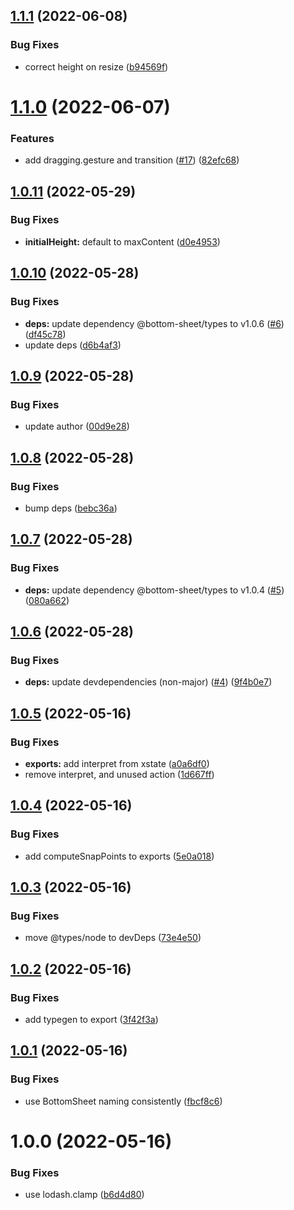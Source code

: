 ## [1.1.1](https://github.com/bottom-sheet/state-machine/compare/v1.1.0...v1.1.1) (2022-06-08)


### Bug Fixes

* correct height on resize ([b94569f](https://github.com/bottom-sheet/state-machine/commit/b94569fd9e1d3d266d407e77761683a6a70d0ee7))

# [1.1.0](https://github.com/bottom-sheet/state-machine/compare/v1.0.11...v1.1.0) (2022-06-07)


### Features

* add dragging.gesture and transition ([#17](https://github.com/bottom-sheet/state-machine/issues/17)) ([82efc68](https://github.com/bottom-sheet/state-machine/commit/82efc68c8f9ce8d6eb5292dab8ba8e1eefe740e4))

## [1.0.11](https://github.com/bottom-sheet/state-machine/compare/v1.0.10...v1.0.11) (2022-05-29)


### Bug Fixes

* **initialHeight:** default to maxContent ([d0e4953](https://github.com/bottom-sheet/state-machine/commit/d0e495398da833daf37566ba6645d021e7472b26))

## [1.0.10](https://github.com/bottom-sheet/state-machine/compare/v1.0.9...v1.0.10) (2022-05-28)


### Bug Fixes

* **deps:** update dependency @bottom-sheet/types to v1.0.6 ([#6](https://github.com/bottom-sheet/state-machine/issues/6)) ([df45c78](https://github.com/bottom-sheet/state-machine/commit/df45c7865d0839d294402df1cca19ec0c820dbec))
* update deps ([d6b4af3](https://github.com/bottom-sheet/state-machine/commit/d6b4af3967de9f5c50e7acd47c4cabbddd9e4469))

## [1.0.9](https://github.com/bottom-sheet/state-machine/compare/v1.0.8...v1.0.9) (2022-05-28)


### Bug Fixes

* update author ([00d9e28](https://github.com/bottom-sheet/state-machine/commit/00d9e28275a0f0781cb0cc080490031b3ae11b61))

## [1.0.8](https://github.com/bottom-sheet/state-machine/compare/v1.0.7...v1.0.8) (2022-05-28)


### Bug Fixes

* bump deps ([bebc36a](https://github.com/bottom-sheet/state-machine/commit/bebc36a35a8229bd5dfa4b9dec912259c46ec98d))

## [1.0.7](https://github.com/bottom-sheet/state-machine/compare/v1.0.6...v1.0.7) (2022-05-28)


### Bug Fixes

* **deps:** update dependency @bottom-sheet/types to v1.0.4 ([#5](https://github.com/bottom-sheet/state-machine/issues/5)) ([080a662](https://github.com/bottom-sheet/state-machine/commit/080a662f279b57efaa3d76c89bca2165cfae5d1e))

## [1.0.6](https://github.com/bottom-sheet/state-machine/compare/v1.0.5...v1.0.6) (2022-05-28)


### Bug Fixes

* **deps:** update devdependencies (non-major) ([#4](https://github.com/bottom-sheet/state-machine/issues/4)) ([9f4b0e7](https://github.com/bottom-sheet/state-machine/commit/9f4b0e73a508ebef50b23b920bfd52e4b31dde1a))

## [1.0.5](https://github.com/bottom-sheet/state-machine/compare/v1.0.4...v1.0.5) (2022-05-16)


### Bug Fixes

* **exports:** add interpret from xstate ([a0a6df0](https://github.com/bottom-sheet/state-machine/commit/a0a6df0a81d0dc6cc3716306ff6d6cbf98698d31))
* remove interpret, and unused action ([1d667ff](https://github.com/bottom-sheet/state-machine/commit/1d667ff8f65e19ae1bee3398c55732286d928bea))

## [1.0.4](https://github.com/bottom-sheet/state-machine/compare/v1.0.3...v1.0.4) (2022-05-16)


### Bug Fixes

* add computeSnapPoints to exports ([5e0a018](https://github.com/bottom-sheet/state-machine/commit/5e0a018f59da4017797f52606b367fad32b02cce))

## [1.0.3](https://github.com/bottom-sheet/state-machine/compare/v1.0.2...v1.0.3) (2022-05-16)


### Bug Fixes

* move @types/node to devDeps ([73e4e50](https://github.com/bottom-sheet/state-machine/commit/73e4e5044c5af06e57edb7857332cbc47640cec4))

## [1.0.2](https://github.com/bottom-sheet/state-machine/compare/v1.0.1...v1.0.2) (2022-05-16)


### Bug Fixes

* add typegen to export ([3f42f3a](https://github.com/bottom-sheet/state-machine/commit/3f42f3a5803279ab0a4223302a1fbd173645356a))

## [1.0.1](https://github.com/bottom-sheet/state-machine/compare/v1.0.0...v1.0.1) (2022-05-16)


### Bug Fixes

* use BottomSheet naming consistently ([fbcf8c6](https://github.com/bottom-sheet/state-machine/commit/fbcf8c6870e7c6fc940da3ff24fdcc2279759998))

# 1.0.0 (2022-05-16)


### Bug Fixes

* use lodash.clamp ([b6d4d80](https://github.com/bottom-sheet/state-machine/commit/b6d4d806324bbd27b4010e2039f0bcf047d24953))
